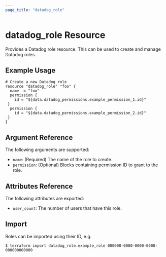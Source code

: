 ```yaml
---
page_title: "datadog_role"
---
```


# datadog_role Resource

Provides a Datadog role resource. This can be used to create and manage Datadog roles.

## Example Usage

```hcl
# Create a new Datadog role
resource "datadog_role" "foo" {
  name  = "foo"
  permission {
    id = "${data.datadog_permissions.example_permission_1.id}"
 }
  permission {
    id = "${data.datadog_permissions.example_permission_2.id}"
 }
}
```

## Argument Reference

The following arguments are supported:

-   `name`: (Required) The name of the role to create.
-   `permission`: (Optional) Blocks containing permission ID to grant to the role.

## Attributes Reference

The following attributes are exported:

-   `user_count`: The number of users that have this role.

## Import

Roles can be imported using their ID, e.g.

```
$ terraform import datadog_role.example_role 000000-0000-0000-0000-000000000000
```
